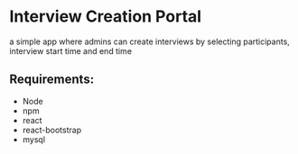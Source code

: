 # Interview Creation Portal
a simple app where admins can create interviews by selecting participants, interview start time and end time

## Requirements:
- Node
- npm
- react
- react-bootstrap
- mysql

